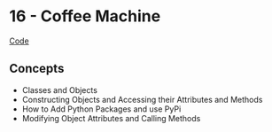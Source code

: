 # 16 - Coffee Machine
[Code](https://github.com/MunMunL/Python/blob/main/day16/main.py)

## Concepts
* Classes and Objects
* Constructing Objects and Accessing their Attributes and Methods
* How to Add Python Packages and use PyPi
* Modifying Object Attributes and Calling Methods



